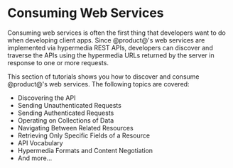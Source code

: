 # Consuming Web Services [](id=consuming-web-services)

Consuming web services is often the first thing that developers want to do when 
developing client apps. Since @product@'s web services are implemented via 
hypermedia REST APIs, developers can discover and traverse the APIs using the 
hypermedia URLs returned by the server in response to one or more requests. 

This section of tutorials shows you how to discover and consume @product@'s web 
services. The following topics are covered:

-   Discovering the API
-   Sending Unauthenticated Requests
-   Sending Authenticated Requests
-   Operating on Collections of Data
-   Navigating Between Related Resources
-   Retrieving Only Specific Fields of a Resource
-   API Vocabulary
-   Hypermedia Formats and Content Negotiation
-   And more...


